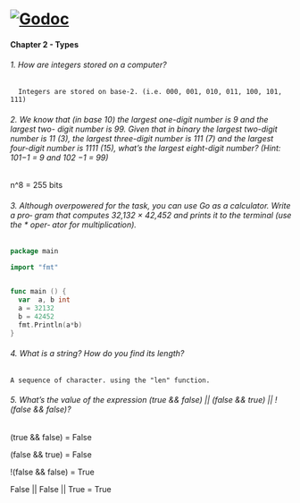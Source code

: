 [![Godoc][GodocV2SVG]][GodocV2URL]
===========


#### Chapter 2 - Types
###### 1. How are integers stored on a computer?
      Integers are stored on base-2. (i.e. 000, 001, 010, 011, 100, 101, 111)

###### 2. We know that (in base 10) the largest one-digit number is 9 and the largest two- digit number is 99. Given that in binary the largest two-digit number is 11 (3), the largest three-digit number is 111 (7) and the largest four-digit number is 1111 (15), what’s the largest eight-digit number? (Hint: 101−1 = 9 and 102 −1 = 99)
n^8 = 255 bits

###### 3. Although overpowered for the task, you can use Go as a calculator. Write a pro‐ gram that computes 32,132 × 42,452 and prints it to the terminal (use the * oper‐ ator for multiplication).

```go
package main

import "fmt"


func main () {
  var  a, b int
  a = 32132
  b = 42452
  fmt.Println(a*b)
}
```

###### 4. What is a string? How do you find its length?
    A sequence of character. using the "len" function.

###### 5. What’s the value of the expression (true && false) || (false && true) || ! (false && false)?
 (true && false) = False

 (false && true) = False

 !(false && false) = True

 False || False || True = True


   [GodocV2SVG]: https://godoc.org/gopkg.in/russross/blackfriday.v2?status.svg
   [GodocV2URL]: https://godoc.org/gopkg.in/russross/blackfriday.v2

